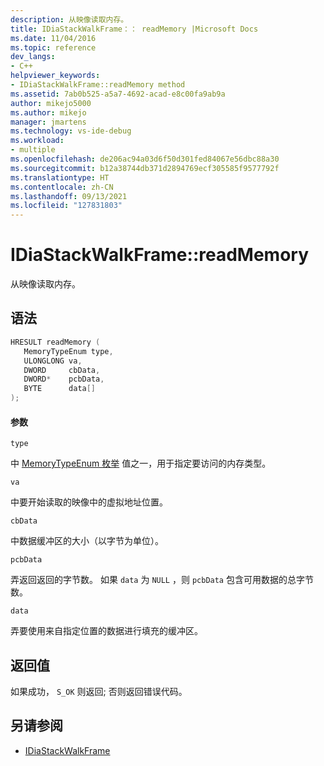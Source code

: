 ```yaml
---
description: 从映像读取内存。
title: IDiaStackWalkFrame：： readMemory |Microsoft Docs
ms.date: 11/04/2016
ms.topic: reference
dev_langs:
- C++
helpviewer_keywords:
- IDiaStackWalkFrame::readMemory method
ms.assetid: 7ab0b525-a5a7-4692-acad-e8c00fa9ab9a
author: mikejo5000
ms.author: mikejo
manager: jmartens
ms.technology: vs-ide-debug
ms.workload:
- multiple
ms.openlocfilehash: de206ac94a03d6f50d301fed84067e56dbc88a30
ms.sourcegitcommit: b12a38744db371d2894769ecf305585f9577792f
ms.translationtype: HT
ms.contentlocale: zh-CN
ms.lasthandoff: 09/13/2021
ms.locfileid: "127831803"
---
```

# <a name="idiastackwalkframereadmemory"></a>IDiaStackWalkFrame::readMemory
从映像读取内存。

## <a name="syntax"></a>语法

```C++
HRESULT readMemory ( 
   MemoryTypeEnum type,
   ULONGLONG va,
   DWORD     cbData,
   DWORD*    pcbData,
   BYTE      data[]
);
```

#### <a name="parameters"></a>参数
 `type`

中 [MemoryTypeEnum 枚举](../../debugger/debug-interface-access/memorytypeenum.md) 值之一，用于指定要访问的内存类型。

 `va`

中要开始读取的映像中的虚拟地址位置。

 `cbData`

中数据缓冲区的大小（以字节为单位）。

 `pcbData`

弄返回返回的字节数。 如果 `data` 为 `NULL` ，则 `pcbData` 包含可用数据的总字节数。

 `data`

弄要使用来自指定位置的数据进行填充的缓冲区。

## <a name="return-value"></a>返回值
 如果成功， `S_OK` 则返回; 否则返回错误代码。

## <a name="see-also"></a>另请参阅
- [IDiaStackWalkFrame](../../debugger/debug-interface-access/idiastackwalkframe.md)
